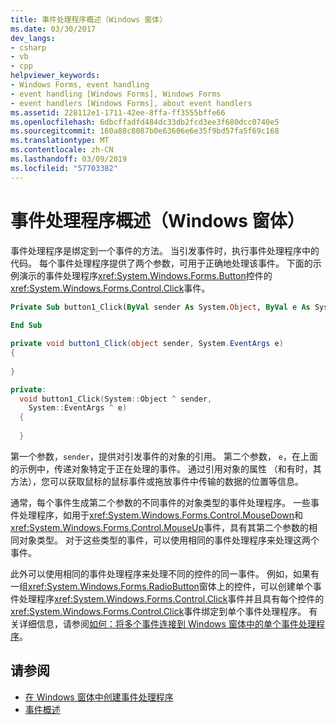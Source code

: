 ```yaml
---
title: 事件处理程序概述（Windows 窗体）
ms.date: 03/30/2017
dev_langs:
- csharp
- vb
- cpp
helpviewer_keywords:
- Windows Forms, event handling
- event handling [Windows Forms], Windows Forms
- event handlers [Windows Forms], about event handlers
ms.assetid: 228112e1-1711-42ee-8ffa-ff3555bffe66
ms.openlocfilehash: 6dbcffadfd484dc33db2fcd3ee3f680dcc0740e5
ms.sourcegitcommit: 160a88c8087b0e63606e6e35f9bd57fa5f69c168
ms.translationtype: MT
ms.contentlocale: zh-CN
ms.lasthandoff: 03/09/2019
ms.locfileid: "57703382"
---
```

# <a name="event-handlers-overview-windows-forms"></a>事件处理程序概述（Windows 窗体）
事件处理程序是绑定到一个事件的方法。 当引发事件时，执行事件处理程序中的代码。 每个事件处理程序提供了两个参数，可用于正确地处理该事件。 下面的示例演示的事件处理程序<xref:System.Windows.Forms.Button>控件的<xref:System.Windows.Forms.Control.Click>事件。  
  
```vb  
Private Sub button1_Click(ByVal sender As System.Object, ByVal e As System.EventArgs) Handles button1.Click  
  
End Sub  
```  
  
```csharp  
private void button1_Click(object sender, System.EventArgs e)   
{  
  
}  
```  
  
```cpp  
private:  
  void button1_Click(System::Object ^ sender,  
    System::EventArgs ^ e)  
  {  
  
  }  
```  
  
 第一个参数，`sender`，提供对引发事件的对象的引用。 第二个参数， `e`，在上面的示例中，传递对象特定于正在处理的事件。 通过引用对象的属性 （和有时，其方法），您可以获取鼠标的鼠标事件或拖放事件中传输的数据的位置等信息。  
  
 通常，每个事件生成第二个参数的不同事件的对象类型的事件处理程序。 一些事件处理程序，如用于<xref:System.Windows.Forms.Control.MouseDown>和<xref:System.Windows.Forms.Control.MouseUp>事件，具有其第二个参数的相同对象类型。 对于这些类型的事件，可以使用相同的事件处理程序来处理这两个事件。  
  
 此外可以使用相同的事件处理程序来处理不同的控件的同一事件。 例如，如果有一组<xref:System.Windows.Forms.RadioButton>窗体上的控件，可以创建单个事件处理程序<xref:System.Windows.Forms.Control.Click>事件并且具有每个控件的<xref:System.Windows.Forms.Control.Click>事件绑定到单个事件处理程序。 有关详细信息，请参阅[如何：将多个事件连接到 Windows 窗体中的单个事件处理程序](how-to-connect-multiple-events-to-a-single-event-handler-in-windows-forms.md)。  
  
## <a name="see-also"></a>请参阅
- [在 Windows 窗体中创建事件处理程序](creating-event-handlers-in-windows-forms.md)
- [事件概述](events-overview-windows-forms.md)
